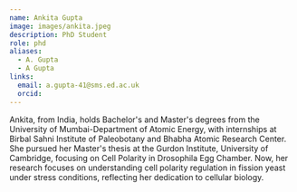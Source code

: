 ```yaml
---
name: Ankita Gupta
image: images/ankita.jpeg
description: PhD Student
role: phd
aliases:
  - A. Gupta
  - A Gupta
links:
  email: a.gupta-41@sms.ed.ac.uk
  orcid:
---
```


Ankita, from India, holds Bachelor's and Master's degrees from the University of Mumbai-Department of Atomic Energy, with internships at Birbal Sahni Institute of Paleobotany and Bhabha Atomic Research Center. She pursued her Master's thesis at the Gurdon Institute, University of Cambridge, focusing on Cell Polarity in Drosophila Egg Chamber. Now, her research focuses on understanding cell polarity regulation in fission yeast under stress conditions, reflecting her dedication to cellular biology.
